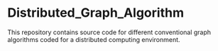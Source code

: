 # Distributed_Graph_Algorithm
This repository contains source code for different conventional graph algorithms coded for a distributed computing environment. 
